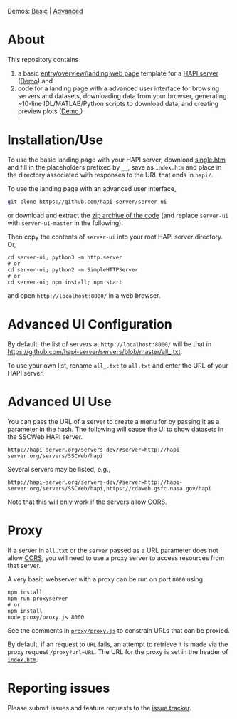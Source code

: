 Demos: [Basic](https://hapi-server.org/servers/TestData2.0/hapi) | [Advanced](http://hapi-server.org/servers)

# About

This repository contains

1. a basic [entry/overview/landing web page](https://github.com/hapi-server/data-specification/blob/master/hapi-dev/HAPI-data-access-spec-dev.md) template for a [HAPI server](http://hapi-server.org/) ([Demo](https://hapi-server.org/servers/TestData2.0/hapi)) and
2. code for a landing page with a advanced user interface for browsing servers and datasets, downloading data from your browser, generating \~10-line IDL/MATLAB/Python scripts to download data, and creating preview plots ([Demo ](http://hapi-server.org/servers))

# Installation/Use

To use the basic landing page with your HAPI server, download [single.htm](https://raw.githubusercontent.com/hapi-server/server-ui/master/single.htm) and fill in the placeholders prefixed by `__`, save as `index.htm` and place in the directory associated with responses to the URL that ends in `hapi/`.

To use the landing page with an advanced user interface,

```bash
git clone https://github.com/hapi-server/server-ui
```

or download and extract the [zip archive of the code](https://github.com/hapi-server/server-ui/archive/refs/heads/master.zip) (and replace `server-ui` with `server-ui-master` in the following).

Then copy the contents of `server-ui` into your root HAPI server directory. Or,

```
cd server-ui; python3 -m http.server
# or
cd server-ui; python2 -m SimpleHTTPServer
# or
cd server-ui; npm install; npm start
```

and open `http://localhost:8000/` in a web browser.

# Advanced UI Configuration

By default, the list of servers at `http://localhost:8000/` will be that in https://github.com/hapi-server/servers/blob/master/all_.txt.

To use your own list, rename `all_.txt` to `all.txt` and enter the URL of your HAPI server.

# Advanced UI Use

You can pass the URL of a server to create a menu for by passing it as a parameter in the hash. The following will cause the UI to show datasets in the SSCWeb HAPI server.

`http://hapi-server.org/servers-dev/#server=http://hapi-server.org/servers/SSCWeb/hapi`

Several servers may be listed, e.g.,

`http://hapi-server.org/servers-dev/#server=http://hapi-server.org/servers/SSCWeb/hapi,https://cdaweb.gsfc.nasa.gov/hapi`

Note that this will only work if the servers allow [CORS](https://github.com/hapi-server/data-specification/blob/master/hapi-dev/HAPI-data-access-spec-dev.md#5-cross-origin-resource-sharing).

# Proxy

If a server in `all.txt` or the `server` passed as a URL parameter does not allow [CORS](https://github.com/hapi-server/data-specification/blob/master/hapi-dev/HAPI-data-access-spec-dev.md#5-cross-origin-resource-sharing), you will need to use a proxy server to access resources from that server.

A very basic webserver with a proxy can be run on port `8000` using

```
npm install
npm run proxyserver
# or
npm install
node proxy/proxy.js 8000
```

See the comments in [`proxy/proxy.js`](https://github.com/hapi-server/server-ui/blob/master/proxy/proxy.js) to constrain URLs that can be proxied.

By default, if an request to `URL` fails, an attempt to retrieve it is made via the proxy request `/proxy?url=URL`. The URL for the proxy is set in the header of [`index.htm`](https://github.com/hapi-server/server-ui/blob/master/index.htm).

# Reporting issues

Please submit issues and feature requests to the [issue tracker](https://github.com/hapi-server/server-ui/issues).
